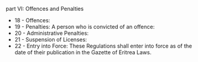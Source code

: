 part VI: Offences and Penalties

<ul>
			<li>18 - Offences: <ul>
			</ul></li>			<li>19 - Penalties: A person who is convicted of an offence:<ul>
			</ul></li>			<li>20 - Administrative Penalties: <ul>
			</ul></li>			<li>21 - Suspension of Licenses: <ul>
			</ul></li>			<li>22 - Entry into Force: These Regulations shall enter into force as of the date of their publication in the Gazette of Eritrea Laws.<ul>
			</ul></li></ul>